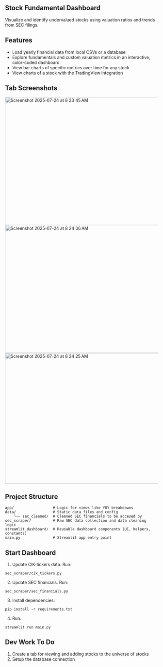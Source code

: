 ## Stock Fundamental Dashboard

Visualize and identify undervalued stocks using valuation ratios and trends from SEC filings.


## Features

- Load yearly financial data from local CSVs or a database
- Explore fundamentals and custom valuation metrics in an interactive, color-coded dashboard
- View bar charts of specific metrics over time for any stock
- View charts of a stock with the TradingView integration


## Tab Screenshots

<img width="671" height="420" alt="Screenshot 2025-07-24 at 8 23 45 AM" src="https://github.com/user-attachments/assets/35fbfc1c-0b29-42ee-aa73-25105d9df1ab" />
<img width="671" height="420" alt="Screenshot 2025-07-24 at 8 24 06 AM" src="https://github.com/user-attachments/assets/b683c730-f367-4812-8a0a-d143a76f953a" />
<img width="671" height="429" alt="Screenshot 2025-07-24 at 8 24 25 AM" src="https://github.com/user-attachments/assets/9c680d4d-c7c0-4f7d-94af-aad1f11367c7" />


## Project Structure

```
app/                  # Logic for views like YOY breakdowns
data/                 # Static data files and config
    └── sec_cleaned/  # Cleaned SEC financials to be accesed by
sec_scraper/          # Raw SEC data collection and data cleaning logic
streamlit_dashboard/  # Reusable dashboard components (UI, helpers, constants)
main.py               # Streamlit app entry point
```

## Start Dashboard

1. Update CIK-tickers data. Run: 
```
sec_scraper/cik_tickers.py
```

2. Update SEC financials. Run:
```
sec_scraper/sec_financials.py
```

3. Install dependencies:

```
pip install -r requirements.txt
```

4. Run:
```
streamlit run main.py
```

## Dev Work To Do
1. Create a tab for viewing and adding stocks to the universe of stocks
2. Setup the database connection
